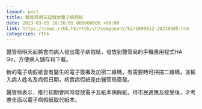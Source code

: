 ```yaml
---
layout: post
title: 醫管局明天起發放電子病假紙
date: 2023-03-05 18:26:05.000000000 +08:00
link: https://news.rthk.hk/rthk/ch/component/k2/1690612-20230305.htm
categories: rthk
---
```


醫管局明天起將會向病人發出電子病假紙，發放到醫管局的手機應用程式HA Go，方便病人儲存和下載。

新的電子病假紙會有醫生的電子簽署及加密二維碼，有需要時可掃描二維碼，並輸入病人姓名及病假日期，核實病假紙是由醫管局簽發。

醫管局表示，推行初期會同時發放電子及紙本病假紙，待市民適應及接受後，才考慮全面以電子病假紙取代紙本。
